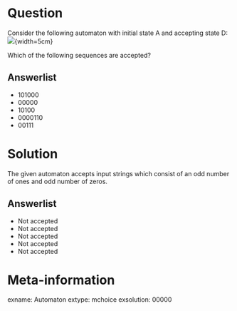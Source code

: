 


Question
========

Consider the following automaton with initial state A and accepting state D:
\
![](automaton.png){width=5cm}


Which of the following sequences are accepted?

Answerlist
----------
* 101000
* 00000
* 10100
* 0000110
* 00111


Solution
========

The given automaton accepts input strings which consist of an
odd number of ones and
odd number of zeros.

Answerlist
----------
* Not accepted
* Not accepted
* Not accepted
* Not accepted
* Not accepted


Meta-information
================
exname: Automaton
extype: mchoice
exsolution: 00000
